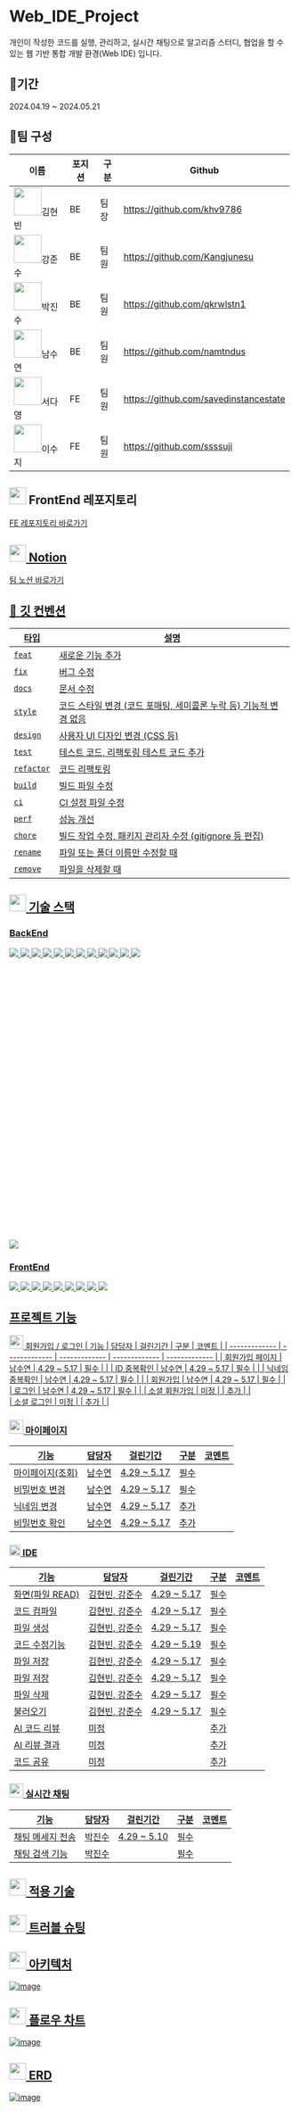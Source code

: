 <h1>Web_IDE_Project</h1> 

개인이 작성한 코드를 실행, 관리하고, 실시간 채팅으로 알고리즘 스터디, 협업을 할 수 있는 웹 기반 통합 개발 환경(Web IDE) 입니다.

<h2>📆기간</h2> 
2024.04.19 ~ 2024.05.21

<h2>🏃팀 구성</h2>

| 이름  | 포지션 | 구분 | Github |
| ------------- | ------------- | ------------- | ------------- |
|<img src="https://avatars.githubusercontent.com/u/96505736?v=4" width="50" height="50"/>김현빈  | BE | 팀장 | https://github.com/khv9786 |
|<img src="https://avatars.githubusercontent.com/u/108870712?v=4" width="50" height="50"/>강준수  | BE | 팀원 | https://github.com/Kangjunesu |
|<img src="https://avatars.githubusercontent.com/u/75283640?v=4" width="50" height="50"/>박진수  | BE | 팀원 | https://github.com/qkrwlstn1 |
|<img src="https://avatars.githubusercontent.com/u/53739820?v=4" width="50" height="50"/>남수연  | BE | 팀원 | https://github.com/namtndus |
|<img src="https://avatars.githubusercontent.com/u/109202222?v=4" width="50" height="50"/>서다영  | FE | 팀원 | https://github.com/savedinstancestate |
|<img src="https://avatars.githubusercontent.com/u/104208670?v=4" width="50" height="50"/>이수지  | FE | 팀원 | https://github.com/ssssuji |

##  <img src="https://github.com/Kangjunesu/Web_IDE_Project_BE/assets/108870712/6b3433e1-b807-438b-a50a-a3cf065fa1a1" width="30" heght="30"/> FrontEnd 레포지토리
<a href="https://github.com/goorm-6th-Als/Web_IDE_Project_-FE-"> FE 레포지토리 바로가기


## <img src="https://github.com/Kangjunesu/Web_IDE_Project_BE/assets/108870712/17903fad-379a-4a6f-855b-ba990de1b77a" width="30" heght="30"/> Notion
<a href="https://www.notion.so/goorm/b567120e6b7f41ea9389210c5d6572ea?pvs=4"> 팀 노션 바로가기

## 👀 깃 컨벤션

| 타입      | 설명                                                               |
|-----------|--------------------------------------------------------------------|
| `feat`    | 새로운 기능 추가                                                   |
| `fix`     | 버그 수정                                                          |
| `docs`    | 문서 수정                                                          |
| `style`   | 코드 스타일 변경 (코드 포매팅, 세미콜론 누락 등) 기능적 변경 없음 |
| `design`  | 사용자 UI 디자인 변경 (CSS 등)                                     |
| `test`    | 테스트 코드, 리팩토링 테스트 코드 추가                             |
| `refactor`| 코드 리팩토링                                                      |
| `build`   | 빌드 파일 수정                                                     |
| `ci`      | CI 설정 파일 수정                                                  |
| `perf`    | 성능 개선                                                          |
| `chore`   | 빌드 작업 수정, 패키지 관리자 수정 (gitignore 등 편집)            |
| `rename`  | 파일 또는 폴더 이름만 수정할 때                                    |
| `remove`  | 파일을 삭제할 때                                                   |



## <img src="https://github.com/Kangjunesu/Web_IDE_Project_BE/assets/108870712/c475921f-b294-426d-bbb6-0e43a37486a2" width="30" heght="30"/> 기술 스택
### BackEnd
<img src="https://img.shields.io/badge/java-007396?style=flat-square&logo=java&logoColor=white"/> <img src="https://img.shields.io/badge/MySQL-4479A1?style=flat-square&logo=MySQL&logoColor=white"/> <img src="https://img.shields.io/badge/Spring-6DB33F?style=flat-square&logo=Spring&logoColor=white"/> <img src="https://img.shields.io/badge/springsecurity-6DB33F?style=flat-square&logo=springsecurity&logoColor=white"/> <img src="https://img.shields.io/badge/Postman-FF6C37?style=flat-square&logo=Postman&logoColor=white"/> <img src="https://img.shields.io/badge/Apache Tomcat-F8DC75?style=flat-square&logo=apachetomcat&logoColor=black"/> <img src="https://img.shields.io/badge/amazon ec2-FF9900?style=flat-square&logo=amazonec2&logoColor=black"/> <img src="https://img.shields.io/badge/Docker-2496ED?style=flat-square&logo=Docker&logoColor=white"/> <img src="https://img.shields.io/badge/GitHub-181717?style=flat-square&logo=GitHub&logoColor=white"/> <img src="https://img.shields.io/badge/Jira-0052CC?style=flat-square&logo=jira&logoColor=white"/> <img src="https://img.shields.io/badge/IntelliJIDEA-000000.svg?style=for-the-badge&logo=intellij-idea&logoColor=white" /> <img src="https://img.shields.io/badge/Gradle-02303A.svg?style=for-the-badge&logo=Gradle&logoColor=white"> <svg role="img" viewBox="0 0 24 24" xmlns="http://www.w3.org/2000/svg"> <img src="https://img.shields.io/badge/springboot-6DB33F?style=for-the-badge&logo=springboot&logoColor=white"> 


### FrontEnd
<img src="https://img.shields.io/badge/JavaScript-F7DF1E?style=for-the-badge&logo=javascript&logoColor=black"/> <img src= "https://img.shields.io/badge/react-%2320232a.svg?style=for-the-badge&logo=react&logoColor=%2361DAFB"/> <img src="https://img.shields.io/badge/axios-5A29E4?style=flat-square&logo=axios&logoColor=white"/> <img src="https://img.shields.io/badge/HTML5-E34F26?style=flat-square&logo=html5&logoColor=white"/> <img src="https://img.shields.io/badge/CSS3-1572B6?style=flat-square&logo=css3&logoColor=white"/> <img src="https://img.shields.io/badge/Bootstrapap-7952B3?style=flat-square&logo=bootstrap&logoColor=white"/> <img src="https://img.shields.io/badge/GitHub-181717?style=flat-square&logo=GitHub&logoColor=white"/> <img src="https://img.shields.io/badge/Jira-0052CC?style=flat-square&logo=jira&logoColor=white"/>  <img src="https://img.shields.io/badge/figma-F24E1E?style=flat-square&logo=figma&logoColor=white"/> 

## 프로젝트 기능


 <img src="https://github.com/Kangjunesu/Web_IDE_Project_BE/assets/108870712/22795226-81ea-4ac8-81c3-c0295ccc73de" width="25" height="25"/> 회원가입 / 로그인
| 기능 | 담당자 | 걸린기간 | 구분 | 코멘트 |
| ------------- | ------------- | ------------- | ------------- | ------------- |
| 회원가입 페이지 | 남수연 | 4.29 ~ 5.17 | 필수 |  |
| ID 중복확인 | 남수연 | 4.29 ~ 5.17 | 필수 |  |
| 닉네임 중복확인 | 남수연 | 4.29 ~ 5.17 | 필수 |  |
| 회원가입 | 남수연 | 4.29 ~ 5.17 | 필수 |  |
| 로그인 | 남수연 | 4.29 ~ 5.17 | 필수 |  |
| 소셜 회원가입 | 미정 |  | 추가 |  |  
| 소셜 로그인 | 미정 |  | 추가 |  |


### <img src="https://github.com/Kangjunesu/Web_IDE_Project_BE/assets/108870712/1545fb83-2cb5-45c3-ad3a-d83f9b2ba3d1" width="25" height="25"/> 마이페이지
| 기능 | 담당자 | 걸린기간 | 구분 | 코멘트 |
| ------------- | ------------- | ------------- | ------------- | ------------- |
| 마이페이지(조회) | 남수연 | 4.29 ~ 5.17 | 필수 |  |
| 비밀번호 변경 | 남수연 |4.29 ~ 5.17 | 필수 |  |
| 닉네임 변경 | 남수연 | 4.29 ~ 5.17 | 추가 |  |
| 비밀번호 확인 | 남수연 | 4.29 ~ 5.17 | 추가 |  |

### <img src="https://github.com/Kangjunesu/Web_IDE_Project_BE/assets/108870712/fed40a31-0b07-4d0a-bd9b-8b8231e51fad" width="20" height="20"/> IDE
| 기능 | 담당자 | 걸린기간 | 구분 | 코멘트 |
| ------------- | ------------- | ------------- | ------------- | ------------- |
| 화면(파일 READ) | 김현빈, 강준수 | 4.29 ~ 5.17 | 필수 |  |
| 코드 컴파일 | 김현빈, 강준수 | 4.29 ~ 5.17 | 필수 |  |
| 파일 생성 | 김현빈, 강준수 | 4.29 ~ 5.17 | 필수 |  |
| 코드 수정기능 | 김현빈, 강준수 | 4.29 ~ 5.19 | 필수 |  |
| 파일 저장 | 김현빈, 강준수 | 4.29 ~ 5.17 | 필수 |  |
| 파일 저장 | 김현빈, 강준수 | 4.29 ~ 5.17 | 필수 |  |
| 파일 삭제 | 김현빈, 강준수 | 4.29 ~ 5.17 | 필수 |  |
| 불러오기 | 김현빈, 강준수 | 4.29 ~ 5.17 | 필수 |  |
| AI 코드 리뷰 | 미정 |  | 추가 |  |
| AI 리뷰 결과 | 미정 |  | 추가 |  |
| 코드 공유 | 미정 |  | 추가 |  |


### <img src="https://github.com/Kangjunesu/Web_IDE_Project_BE/assets/108870712/68edea72-40c4-4a0d-a3d4-abed097c6c54" width="25" height="25"/> 실시간 채팅
| 기능 | 담당자 | 걸린기간 | 구분 | 코멘트 |
| ------------- | ------------- | ------------- | ------------- | ------------- |
| 채팅 메세지 전송 | 박진수 | 4.29 ~ 5.10 | 필수 |  |
| 채팅 검색 기능 | 박진수 |  | 필수 |  |



## <img src="https://github.com/Kangjunesu/Web_IDE_Project_BE/assets/108870712/06a7b001-9eec-4d71-9dd4-55a3223b08b7" width="30" height="30"/> 적용 기술


## <img src="https://github.com/Kangjunesu/Web_IDE_Project_BE/assets/108870712/5e89f98a-3681-4fc3-98e4-541d9b9eb410" width="30" height="30"/> 트러블 슈팅


## <img src="https://github.com/Kangjunesu/Web_IDE_Project_BE/assets/108870712/277a99af-bef6-486c-a461-5d773f6b9b88" width="30" height="30"/> 아키텍처
![image](https://github.com/Kangjunesu/Web_IDE_Project_BE/assets/108870712/757f30f1-5bad-4ef4-bcc4-f3585f30854e)


## <img src="https://github.com/Kangjunesu/Web_IDE_Project_BE/assets/108870712/692cd4fa-6005-492d-b001-3a58b120c408" width="30" height="30"/> 플로우 차트
![image](https://github.com/goorm-6th-Als/Web_IDE_Project_BE/assets/108870712/cd5b7c34-1bf4-40ab-92c2-a79774c7a6b0)


## <img src="https://github.com/Kangjunesu/Web_IDE_Project_BE/assets/108870712/c97ef58e-83ea-4152-82a2-6f014331e63d" width="30" heght="30"/> ERD 
![image](https://github.com/goorm-6th-Als/Web_IDE_Project_BE/assets/108870712/29fefb34-56da-41ef-8b3b-0a816b754308)

